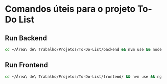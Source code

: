 # Comandos úteis para o projeto To-Do List

## Run Backend
```bash
cd ~/Área\ de\ Trabalho/Projetos/To-Do-List/backend && nvm use && node app.js
```

## Run Frontend
```bash
cd ~/Área\ de\ Trabalho/Projetos/To-Do-List/frontend/ && nvm use && ng serve
```
